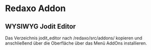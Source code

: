 # Redaxo Addon
## WYSIWYG Jodit Editor
Das Verzeichnis jodit_editor nach /redaxo/src/addons/ kopieren und anschließend über die Oberfläche über das Menü AddOns installieren.
